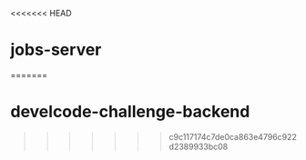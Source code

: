 <<<<<<< HEAD
# jobs-server
 
=======
# develcode-challenge-backend
>>>>>>> c9c117174c7de0ca863e4796c922d2389933bc08

